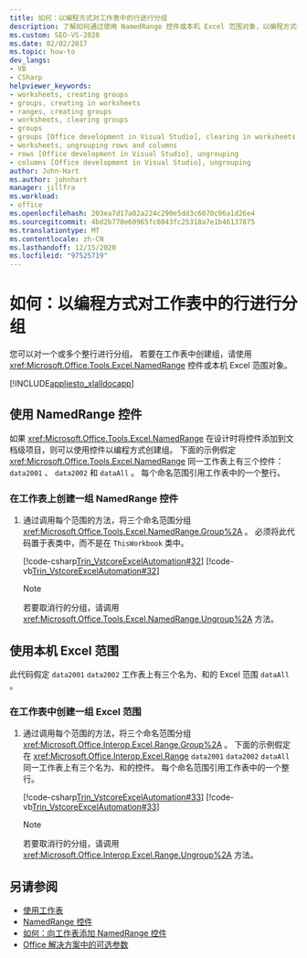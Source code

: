 ```yaml
---
title: 如何：以编程方式对工作表中的行进行分组
description: 了解如何通过使用 NamedRange 控件或本机 Excel 范围对象，以编程方式在 Microsoft Excel 中对一个或多个整行进行分组。
ms.custom: SEO-VS-2020
ms.date: 02/02/2017
ms.topic: how-to
dev_langs:
- VB
- CSharp
helpviewer_keywords:
- worksheets, creating groups
- groups, creating in worksheets
- ranges, creating groups
- worksheets, clearing groups
- groups
- groups [Office development in Visual Studio], clearing in worksheets
- worksheets, ungrouping rows and columns
- rows [Office development in Visual Studio], ungrouping
- columns [Office development in Visual Studio], ungrouping
author: John-Hart
ms.author: johnhart
manager: jillfra
ms.workload:
- office
ms.openlocfilehash: 203ea7d17a02a224c290e5dd3c6070c06a1d26e4
ms.sourcegitcommit: 4bd2b770e60965fc0843fc25318a7e1b46137875
ms.translationtype: MT
ms.contentlocale: zh-CN
ms.lasthandoff: 12/15/2020
ms.locfileid: "97525719"
---
```

# <a name="how-to-programmatically-group-rows-in-a-worksheet"></a>如何：以编程方式对工作表中的行进行分组
  您可以对一个或多个整行进行分组。 若要在工作表中创建组，请使用 <xref:Microsoft.Office.Tools.Excel.NamedRange> 控件或本机 Excel 范围对象。

 [!INCLUDE[appliesto_xlalldocapp](../vsto/includes/appliesto-xlalldocapp-md.md)]

## <a name="use-a-namedrange-control"></a>使用 NamedRange 控件
 如果 <xref:Microsoft.Office.Tools.Excel.NamedRange> 在设计时将控件添加到文档级项目，则可以使用控件以编程方式创建组。 下面的示例假定 <xref:Microsoft.Office.Tools.Excel.NamedRange> 同一工作表上有三个控件： `data2001` 、 `data2002` 和 `dataAll` 。 每个命名范围引用工作表中的一个整行。

### <a name="to-create-a-group-of-namedrange-controls-on-a-worksheet"></a>在工作表上创建一组 NamedRange 控件

1. 通过调用每个范围的方法，将三个命名范围分组 <xref:Microsoft.Office.Tools.Excel.NamedRange.Group%2A> 。 必须将此代码置于表类中，而不是在 `ThisWorkbook` 类中。

     [!code-csharp[Trin_VstcoreExcelAutomation#32](../vsto/codesnippet/CSharp/Trin_VstcoreExcelAutomationCS/Sheet1.cs#32)]
     [!code-vb[Trin_VstcoreExcelAutomation#32](../vsto/codesnippet/VisualBasic/Trin_VstcoreExcelAutomation/Sheet1.vb#32)]

    > [!NOTE]
    > 若要取消行的分组，请调用 <xref:Microsoft.Office.Tools.Excel.NamedRange.Ungroup%2A> 方法。

## <a name="use-native-excel-ranges"></a>使用本机 Excel 范围
 此代码假定 `data2001` `data2002` 工作表上有三个名为、和的 Excel 范围 `dataAll` 。

### <a name="to-create-a-group-of-excel-ranges-in-a-worksheet"></a>在工作表中创建一组 Excel 范围

1. 通过调用每个范围的方法，将三个命名范围分组 <xref:Microsoft.Office.Interop.Excel.Range.Group%2A> 。 下面的示例假定在 <xref:Microsoft.Office.Interop.Excel.Range> `data2001` `data2002` `dataAll` 同一工作表上有三个名为、和的控件。 每个命名范围引用工作表中的一个整行。

     [!code-csharp[Trin_VstcoreExcelAutomation#33](../vsto/codesnippet/CSharp/Trin_VstcoreExcelAutomationCS/Sheet1.cs#33)]
     [!code-vb[Trin_VstcoreExcelAutomation#33](../vsto/codesnippet/VisualBasic/Trin_VstcoreExcelAutomation/Sheet1.vb#33)]

    > [!NOTE]
    > 若要取消行的分组，请调用 <xref:Microsoft.Office.Interop.Excel.Range.Ungroup%2A> 方法。

## <a name="see-also"></a>另请参阅
- [使用工作表](../vsto/working-with-worksheets.md)
- [NamedRange 控件](../vsto/namedrange-control.md)
- [如何：向工作表添加 NamedRange 控件](../vsto/how-to-add-namedrange-controls-to-worksheets.md)
- [Office 解决方案中的可选参数](../vsto/optional-parameters-in-office-solutions.md)
